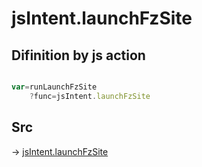 # jsIntent.launchFzSite

## Difinition by js action

```js.js

var=runLaunchFzSite
	?func=jsIntent.launchFzSite

```

## Src

-> [jsIntent.launchFzSite](https://github.com/puutaro/CommandClick/blob/master/app/src/main/java/com/puutaro/commandclick/fragment_lib/terminal_fragment/js_interface/JsIntent.kt#L38)


